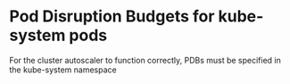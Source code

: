 # Pod Disruption Budgets for kube-system pods

For the cluster autoscaler to function correctly, PDBs must be specified in the kube-system namespace
